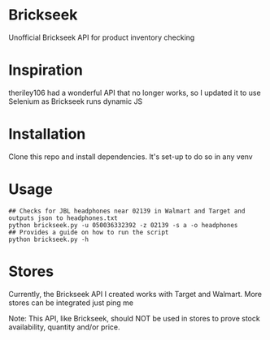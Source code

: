 # Brickseek
Unofficial Brickseek API for product inventory checking 

# Inspiration 
theriley106 had a wonderful API that no longer works, so I updated it to use Selenium as Brickseek runs dynamic JS

# Installation 
Clone this repo and install dependencies. It's set-up to do so in any venv 

# Usage 
    ## Checks for JBL headphones near 02139 in Walmart and Target and outputs json to headphones.txt
    python brickseek.py -u 050036332392 -z 02139 -s a -o headphones
    ## Provides a guide on how to run the script
    python brickseek.py -h 
    
# Stores 
Currently, the Brickseek API I created works with Target and Walmart. More stores can be integrated just ping me

Note: This API, like Brickseek, should NOT be used in stores to prove stock availability, quantity and/or price.
